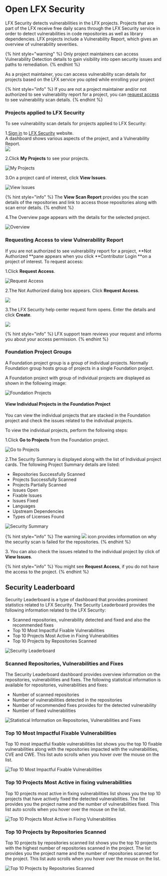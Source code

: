 # Open LFX Security

LFX Security detects vulnerabilities in the LFX projects. Projects that are part of the LFX receive free daily scans through the LFX Security service in order to detect vulnerabilities in code repositories as well as library dependencies. LFX projects include a Vulnerability Report, which gives an overview of vulnerability severities.&#x20;

{% hint style="warning" %}
Only project maintainers can access Vulnerability Detection details to gain visibility into open security issues and paths to remediation.
{% endhint %}

As a project maintainer, you can access vulnerability scan details for projects based on the LFX service you opted while enrolling your project

{% hint style="info" %}
If you are not a project maintainer and/or not authorized to see vulnerability report for a project, you can [request access](security/open-lfx-security.md#requesting-access-to-view-vulnerability-report) to see vulnerability scan details.
{% endhint %}

### Projects applied to LFX Security

To see vulnerability scan details for projects applied to LFX Security:

1.[Sign in](sso/sign-in/) to  [LFX Security](https://security.lfx.linuxfoundation.org) website.\
A dashboard shows various aspects of the project, and a Vulnerability Report.\
![](.gitbook/assets/7419012.png)

2.Click **My Projects** to see your projects.

![My Projects](<.gitbook/assets/new\_search (1) (1) (1) (1).png>)

3.On a project card of interest, click **View Issues**.

![View Issues](<.gitbook/assets/New\_card (1).png>)

{% hint style="info" %}
The **View Scan Report** provides  you the scan details of the repositories and link to access those repositories along with scan error details.
{% endhint %}

4.The Overview page appears with the details for the selected project.&#x20;

![Overview](<.gitbook/assets/ovn1 (1).png>)

### Requesting Access to view Vulnerability Report

If you are not authorized to see vulnerability report for a project, **Not Authorized **pane appears when you click **Contributor Login **on a project of interest. To request access:

1.Click **Request Access**.

![Request Access](.gitbook/assets/Request\_New\_Access.png)

2.The Not Authorized dialog box appears. Click **Request Access**.&#x20;

![](.gitbook/assets/Request\_Access\_Dialog.png)

3.The LFX Security help center request form opens. Enter the details and click **Create**.

![](.gitbook/assets/Access.png)

{% hint style="info" %}
LFX support team reviews your request and informs you about your access permission.
{% endhint %}

### Foundation Project Groups

A Foundation project group is a group of individual projects. Normally Foundation group hosts group of projects in a single Foundation project.

A Foundation  project with group of individual projects are displayed as shown in the following image:

![Foundation Projects](.gitbook/assets/NLF1.png)

#### View Individual Projects in the Foundation Project

You can view the individual projects that are stacked in the Foundation project and check the issues related to the individual projects. &#x20;

To view the individual projects, perform the following steps:

1.Click **Go to Projects** from the Foundation project.&#x20;

![Go to Projects](.gitbook/assets/NLF2.png)

2.The Security Summary is displayed along with the list of Individual project cards. The following Project Summary details are listed:

* Repositories Successfully Scanned
* Projects Successfully Scanned
* Projects Partially Scanned
* Issues Open
* Fixable Issues&#x20;
* Issues Fixed
* Languages&#x20;
* Upstream Dependencies&#x20;
* Types of Licenses Found

![Security Summary](.gitbook/assets/FP1.png)

{% hint style="info" %}
The warning ![](.gitbook/assets/War.png) icon provides information on why the security scan is failed for the repositories.&#x20;
{% endhint %}

3\. You can also check the issues related to the individual project by click of **View Issues**.&#x20;

{% hint style="info" %}
You might see **Request Access**, if you do not have the access to the project.&#x20;
{% endhint %}

## Security Leaderboard

Security Leaderboard is a type of dashboard that provides prominent statistics related to LFX Security. The Security Leaderboard provides the following information related to the LFX Security:

* Scanned repositories,  vulnerability detected and fixed and also the recommended fixes
* Top 10 Most Impactful Fixable Vulnerabilities
* Top 10 Projects Most Active in Fixing Vulnerabilities
* Top 10 Projects by Repositories Scanned

![Security Leaderboard](.gitbook/assets/SW1.png)

### Scanned Repositories, Vulnerabilities and Fixes

The Security Leaderboard dashboard provides overview information on the repositories, vulnerabilities and fixes. The following statistical information is available for repositories, vulnerabilities and fixes:

* Number of scanned repositories
* Number of vulnerabilities detected in the repositories
* Number of recommended fixes provides for the detected vulnerability&#x20;
* Number of fixed vulnerabilities&#x20;

![Statistical Information on Repositories, Vulnerabilities and Fixes](.gitbook/assets/SW2.png)

### Top 10 Most Impactful Fixable Vulnerabilities

Top 10 most impactful fixable vulnerabilities list shows you the top 10 fixable vulnerabilities along with the repositories impacted with the vulnerabilities, CVE and CWE. This list auto scrolls when you hover over the mouse on the list.

![Top 10 Most Impactful Fixable Vulnerabilities](.gitbook/assets/SW3.png)

### Top 10 Projects Most Active in fixing vulnerabilities

Top 10 projects most active in fixing vulnerabilities list shows you the top 10 projects  that have actively fixed the detected vulnerabilities. The list provides you the project name and the number of vulnerabilities fixed. This list auto scrolls when you hover over the mouse on the list.

![Top 10 Projects Most Active in Fixing Vulnerabilities](.gitbook/assets/SW4.png)

### Top 10 Projects by Repositories Scanned

Top 10 projects by repositories scanned list shows you the top 10 projects with the highest number of repositories scanned in the project. The list provides you the project name and the number of repositories scanned for the project. This list auto scrolls when you hover over the mouse on the list.

![Top 10 Projects by Repositories Scanned](.gitbook/assets/SW5.png)
